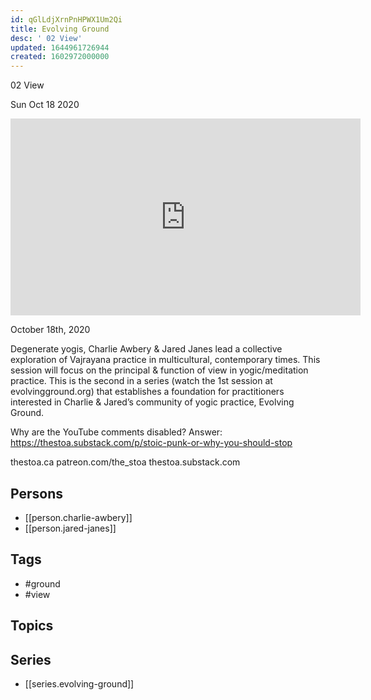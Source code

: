 ```yaml
---
id: qGlLdjXrnPnHPWX1Um2Qi
title: Evolving Ground
desc: ' 02 View'
updated: 1644961726944
created: 1602972000000
---
```



 02 View

Sun Oct 18 2020

<iframe width="560" height="315" src="https://www.youtube.com/embed/hwMFHS1EhOg" title="Evolving Ground: 02 View w/ Charlie Awbery & Jared Janes" frameborder="0" allow="accelerometer; autoplay; clipboard-write; encrypted-media; gyroscope; picture-in-picture" allowfullscreen ></iframe>

October 18th, 2020

Degenerate yogis, Charlie Awbery & Jared Janes lead a collective exploration of Vajrayana practice in multicultural, contemporary times. This session will focus on the principal & function of view in yogic/meditation practice. This is the second in a series (watch the 1st session at evolvingground.org) that establishes a foundation for practitioners interested in Charlie & Jared’s community of yogic practice, Evolving Ground.

Why are the YouTube comments disabled? Answer: https://thestoa.substack.com/p/stoic-punk-or-why-you-should-stop

thestoa.ca
patreon.com/the_stoa
thestoa.substack.com

## Persons

- [[person.charlie-awbery]]
- [[person.jared-janes]]

## Tags

- #ground
- #view

## Topics



## Series

- [[series.evolving-ground]]

